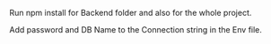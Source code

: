 Run npm install for Backend folder and also for the whole project.

Add password and DB Name to the Connection string in the Env file.